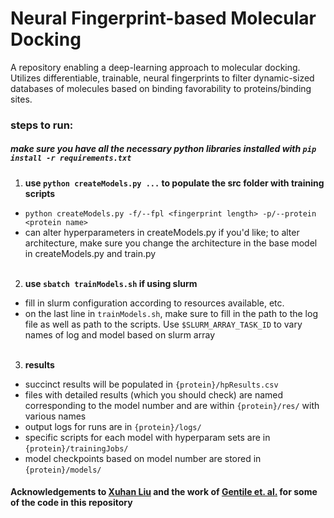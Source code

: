 # Neural Fingerprint-based Molecular Docking

A repository enabling a deep-learning approach to molecular docking. Utilizes differentiable, trainable, neural fingerprints to filter dynamic-sized databases of molecules based on binding favorability to proteins/binding sites.

### steps to run:

##### make sure you have all the necessary python libraries installed with `pip install -r requirements.txt`

1) **use `python createModels.py ...` to populate the src folder with training scripts**
*  `python createModels.py -f/--fpl <fingerprint length> -p/--protein <protein name>`
*   can alter hyperparameters in createModels.py if you'd like; to alter architecture, make
sure you change the architecture in the base model in createModels.py and train.py
</br><br/>

2) **use `sbatch trainModels.sh` if using slurm**
* fill in slurm configuration according to resources available, etc.
* on the last line in `trainModels.sh`, make sure to fill in the path to the log file as well as path to the scripts. Use `$SLURM_ARRAY_TASK_ID` to vary names of log and model based on slurm array
<br/><br/>

3) **results**
* succinct results will be populated in `{protein}/hpResults.csv`
* files with detailed results (which you should check) are named corresponding to the model number and are within `{protein}/res/` with various names
* output logs for runs are in `{protein}/logs/`
* specific scripts for each model with hyperparam sets are in `{protein}/trainingJobs/`
* model checkpoints based on model number are stored in `{protein}/models/` 

#### Acknowledgements to [Xuhan Liu](https://github.com/XuhanLiu/NGFP) and the work of [Gentile et. al.](https://pubs.acs.org/doi/10.1021/acscentsci.0c00229) for some of the code in this repository